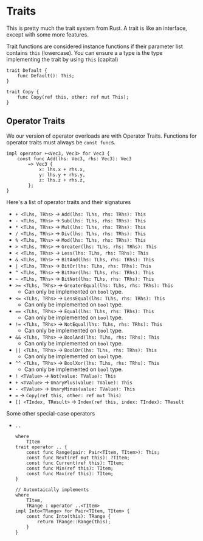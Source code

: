 # Traits

This is pretty much the trait system from Rust. A trait is like an interface,
except with some more features.

Trait functions are considered instance functions if their parameter list
contains `this` (lowercase). You can ensure a a type is the type implementing
the trait by using `This` (capital)

```
trait Default {
    func Default(): This;
}

trait Copy {
    func Copy(ref this, other: ref mut This);
}
```

## Operator Traits

We our version of operator overloads are with Operator Traits. Functions for
operator traits must always be `const func`s.

```
impl operator +<Vec3, Vec3> for Vec3 {
    const func Add(lhs: Vec3, rhs: Vec3): Vec3
        => Vec3 {
            x: lhs.x + rhs.x,
            y: lhs.y + rhs.y,
            z: lhs.z + rhs.z,
        };
}
```

Here's a list of operator traits and their signatures

- `+ <TLhs, TRhs>` -> `Add(lhs: TLhs, rhs: TRhs): This`
- `- <TLhs, TRhs>` -> `Sub(lhs: TLhs, rhs: TRhs): This`
- `* <TLhs, TRhs>` -> `Mul(lhs: TLhs, rhs: TRhs): This`
- `/ <TLhs, TRhs>` -> `Div(lhs: TLhs, rhs: TRhs): This`
- `% <TLhs, TRhs>` -> `Mod(lhs: TLhs, rhs: TRhs): This`
- `> <TLhs, TRhs>` -> `Greater(lhs: TLhs, rhs: TRhs): This`
- `< <TLhs, TRhs>` -> `Less(lhs: TLhs, rhs: TRhs): This`
- `& <TLhs, TRhs>` -> `BitAnd(lhs: TLhs, rhs: TRhs): This`
- `| <TLhs, TRhs>` -> `BitOr(lhs: TLhs, rhs: TRhs): This`
- `^ <TLhs, TRhs>` -> `BitXor(lhs: TLhs, rhs: TRhs): This`
- `~ <TLhs, TRhs>` -> `BitNot(lhs: TLhs, rhs: TRhs): This`
- `>= <TLhs, TRhs>` -> `GreaterEqual(lhs: TLhs, rhs: TRhs): This`
    - Can only be implemented on `bool` type.
- `<= <TLhs, TRhs>` -> `LessEqual(lhs: TLhs, rhs: TRhs): This`
    - Can only be implemented on `bool` type.
- `== <TLhs, TRhs>` -> `Equal(lhs: TLhs, rhs: TRhs): This`
    - Can only be implemented on `bool` type.
- `!= <TLhs, TRhs>` -> `NotEqual(lhs: TLhs, rhs: TRhs): This`
    - Can only be implemented on `bool` type.
- `&& <TLhs, TRhs>` -> `BoolAnd(lhs: TLhs, rhs: TRhs): This`
    - Can only be implemented on `bool` type.
- `|| <TLhs, TRhs>` -> `BoolOr(lhs: TLhs, rhs: TRhs): This`
    - Can only be implemented on `bool` type.
- `^^ <TLhs, TRhs>` -> `BoolXor(lhs: TLhs, rhs: TRhs): This`
    - Can only be implemented on `bool` type.
- `! <TValue>` -> `Not(value: TValue): This`
- `+ <TValue>` -> `UnaryPlus(value: TValue): This`
- `- <TValue>` -> `UnaryMinus(value: TValue): This`
- `=` -> `Copy(ref this, other: ref mut This)`
- `[] <TIndex, TResult>` -> `Index(ref this, index: TIndex): TResult`

Some other special-case operators

- `..`
    ```
    where
        TItem
    trait operator .. {
        const func Range(pair: Pair<TItem, TItem>): This;
        const func Next(ref mut this): ?TItem;
        const func Current(ref this): TItem;
        const func Min(ref this): TItem;
        const func Max(ref this): TItem;
    }

    // Automtaically implements
    where
        TItem,
        TRange : operator ..<TItem>
    impl Into<TRange> for Pair<TItem, TItem> {
        const func Into(this): TRange {
            return TRange::Range(this);
        }
    }
    ```
